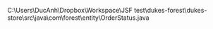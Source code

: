 C:\Users\DucAnh\Dropbox\Workspace\JSF test\dukes-forest\dukes-store\src\java\com\forest\entity\OrderStatus.java
